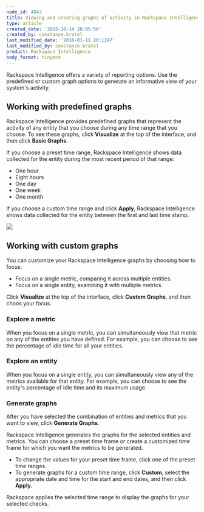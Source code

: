 ```yaml
---
node_id: 4843
title: Viewing and creating graphs of activity in Rackspace Intelligence for dedicated accounts
type: article
created_date: '2015-10-14 20:05:56'
created_by: constanze.kratel
last_modified_date: '2016-01-11 20:1247'
last_modified_by: constanze.kratel
product: Rackspace Intelligence
body_format: tinymce
---
```


Rackspace Intelligence offers a variety of reporting options. Use the
predefined or custom graph options to generate an informative view of 
your system's activity.

Working with predefined graphs
------------------------------

Rackspace Intelligence provides predefined graphs that represent the
activity of any entity that you choose during any time range that you
choose. To see these graphs, click **Visualize** at the top of the
interface, and then click **Basic Graphs**.

If you choose a preset time range, Rackspace Intelligence shows data
collected for the entity during the most recent period of that range:

-   One hour
-   Eight hours
-   One day
-   One week
-   One month

If you choose a custom time range and click **Apply**, Rackspace
Intelligence shows data collected for the entity between the first and
last time stamp.

![](/knowledge_center/sites/default/files/field/image/preset1.1_0.png)

Working with custom graphs
--------------------------

You can customize your Rackspace Intelligence graphs by choosing how to
focus:

-   Focus on a single metric, comparing it across multiple entities.
-   Focus on a single entity, examining it with multiple metrics.

Click **Visualize** at the top of the interface, click **Custom
Graphs**, and then choos your focus.

### Explore a metric

When you focus on a single metric, you can simultaneously view that
metric on any of the entities you have defined. For example, you can
choose to see the percentage of idle time for all your entities.

### Explore an entity

When you focus on a single entity, you can simultaneously view any of
the metrics available for that entity. For example, you can choose to
see the entity's percentage of idle time and its maximum usage.

### Generate graphs

After you have selected the combination of entities and metrics that you
want to view, click **Generate Graphs**.

Rackspace Intelligence generates the graphs for the selected entities
and metrics. You can choose a preset time frame or create a customized
time frame for which you want the metrics to be generated.

-   To change the values for your preset time frame, click one of the
    preset time ranges.
-   To generate graphs for a custom time range, click **Custom**, select
    the appropriate date and time for the start and end dates, and then
    click **Apply**.

Rackspace applies the selected time range to display the graphs for your
selected checks.

 

